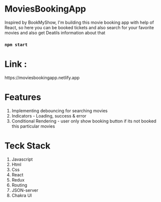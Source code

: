 # MoviesBookingApp
Inspired by BookMyShow, I'm building this movie booking app with help of React, so here you can be booked tickets and also search for your favorite movies and also get Deatils information about that

### `npm start`

<h1>Link : </h1> https://moviesbookingapp.netlify.app

# Features
<ol>
<li>Implementing debouncing for searching movies</li>
<li>Indicators - Loading, success & error</li>
<li>Conditional Rendering - user only show booking button if its not booked this particular movies </li>
</ol>

# Teck Stack
<ol>
  <li>Javascript</li>
   <li>Html</li>
   <li>Css</li>
   <li>React</li>
   <li>Redux</li>
   <li>Routing</li>
   <li>JSON-server</li>
   <li>Chakra UI</li>
  </ol>
  
